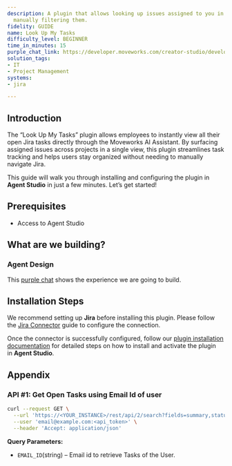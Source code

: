 ```yaml
---
description: A plugin that allows looking up issues assigned to you in Jira without
  manually filtering them.
fidelity: GUIDE
name: Look Up My Tasks
difficulty_level: BEGINNER
time_in_minutes: 15
purple_chat_link: https://developer.moveworks.com/creator-studio/developer-tools/purple-chat/?conversation=%7B%22startTimestamp%22%3A%2211%3A43+AM%22%2C%22messages%22%3A%5B%7B%22parts%22%3A%5B%7B%22richText%22%3A%22Show+me+all+my+open+tasks%22%7D%5D%2C%22role%22%3A%22user%22%7D%2C%7B%22parts%22%3A%5B%7B%22reasoningSteps%22%3A%5B%7B%22richText%22%3A%22Checked+for+an+authenticated+Jira+account.%22%2C%22status%22%3A%22success%22%7D%2C%7B%22richText%22%3A%22Searching+for+issues+assigned+to+you+with+an+%60open%60+status.%22%2C%22status%22%3A%22success%22%7D%5D%7D%2C%7B%22richText%22%3A%22%3Cp%3EI+found+3+open+issues+assigned+to+you+in+%3Cb%3EJira%3C%2Fb%3E%3A%3C%2Fp%3E%3Cul%3E%3Cli%3E%3Cb%3EPROJ-123%3A+Fix+login+button+bug%3C%2Fb%3E%3Cbr%3EStatus%3A+In+Progress%3C%2Fli%3E%3Cli%3E%3Cb%3EPROJ-456%3A+Update+documentation+for+API+v2%3C%2Fb%3E%3Cbr%3EStatus%3A+To+Do%3C%2Fli%3E%3Cli%3E%3Cb%3EDES-789%3A+Design+new+onboarding+flow%3C%2Fb%3E%3Cbr%3EStatus%3A+In+Review%3C%2Fli%3E%3C%2Ful%3E%3Cp%3EYou+can+ask+me+to+change+the+status+or+add+a+comment+to+any+of+these+issues.%3C%2Fp%3E%22%7D%2C%7B%22citations%22%3A%5B%7B%22citationTitle%22%3A%22PROJ-123%3A+Fix+login+button+bug%22%2C%22connectorName%22%3A%22jira%22%7D%2C%7B%22citationTitle%22%3A%22PROJ-456%3A+Update+documentation+for+API+v2%22%2C%22connectorName%22%3A%22jira%22%7D%2C%7B%22citationTitle%22%3A%22DES-789%3A+Design+new+onboarding+flow%22%2C%22connectorName%22%3A%22jira%22%7D%5D%7D%5D%2C%22role%22%3A%22assistant%22%7D%5D%7D
solution_tags:
- IT
- Project Management
systems:
- jira

---
```


## Introduction

The “Look Up My Tasks” plugin allows employees to instantly view all their open Jira tasks directly through the Moveworks AI Assistant. By surfacing assigned issues across projects in a single view, this plugin streamlines task tracking and helps users stay organized without needing to manually navigate Jira.

This guide will walk you through installing and configuring the plugin in **Agent Studio** in just a few minutes. Let’s get started!

## **Prerequisites**

- Access to Agent Studio

## **What are we building?**

### Agent Design

This [purple chat](https://developer.moveworks.com/creator-studio/developer-tools/purple-chat/?conversation=%7B%22startTimestamp%22%3A%2211%3A43+AM%22%2C%22messages%22%3A%5B%7B%22parts%22%3A%5B%7B%22richText%22%3A%22Show+me+all+my+open+tasks%22%7D%5D%2C%22role%22%3A%22user%22%7D%2C%7B%22parts%22%3A%5B%7B%22reasoningSteps%22%3A%5B%7B%22richText%22%3A%22Checked+for+an+authenticated+Jira+account.%22%2C%22status%22%3A%22success%22%7D%2C%7B%22richText%22%3A%22Searching+for+issues+assigned+to+you+with+an+%60open%60+status.%22%2C%22status%22%3A%22success%22%7D%5D%7D%2C%7B%22richText%22%3A%22%3Cp%3EI+found+3+open+issues+assigned+to+you+in+%3Cb%3EJira%3C%2Fb%3E%3A%3C%2Fp%3E%3Cul%3E%3Cli%3E%3Cb%3EPROJ-123%3A+Fix+login+button+bug%3C%2Fb%3E%3Cbr%3EStatus%3A+In+Progress%3C%2Fli%3E%3Cli%3E%3Cb%3EPROJ-456%3A+Update+documentation+for+API+v2%3C%2Fb%3E%3Cbr%3EStatus%3A+To+Do%3C%2Fli%3E%3Cli%3E%3Cb%3EDES-789%3A+Design+new+onboarding+flow%3C%2Fb%3E%3Cbr%3EStatus%3A+In+Review%3C%2Fli%3E%3C%2Ful%3E%3Cp%3EYou+can+ask+me+to+change+the+status+or+add+a+comment+to+any+of+these+issues.%3C%2Fp%3E%22%7D%2C%7B%22citations%22%3A%5B%7B%22citationTitle%22%3A%22PROJ-123%3A+Fix+login+button+bug%22%2C%22connectorName%22%3A%22jira%22%7D%2C%7B%22citationTitle%22%3A%22PROJ-456%3A+Update+documentation+for+API+v2%22%2C%22connectorName%22%3A%22jira%22%7D%2C%7B%22citationTitle%22%3A%22DES-789%3A+Design+new+onboarding+flow%22%2C%22connectorName%22%3A%22jira%22%7D%5D%7D%5D%2C%22role%22%3A%22assistant%22%7D%5D%7D) shows the experience we are going to build.

## **Installation Steps**

We recommend setting up **Jira** before installing this plugin. Please follow the [Jira Connector](https://developer.moveworks.com/marketplace/package/?id=jira&hist=home%2Cbrws#how-to-implement) guide to configure the connection.

Once the connector is successfully configured, follow our [plugin installation documentation](https://help.moveworks.com/docs/ai-agent-marketplace-installation) for detailed steps on how to install and activate the plugin in **Agent Studio**.

## **Appendix**

### **API #1: Get Open Tasks using Email Id of user**

```bash
curl --request GET \
  --url 'https://<YOUR_INSTANCE>/rest/api/2/search?fields=summary,status,project,assignee&jql=assignee = "<EMAIL_ID>" AND statusCategory != "Done"&maxResults=100' \
  --user 'email@example.com:<api_token>' \
  --header 'Accept: application/json'
```

**Query Parameters:**

- `EMAIL_ID`(string) –  Email id to retrieve Tasks of the User.
